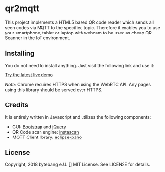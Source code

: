 # qr2mqtt

This project implements a HTML5 based QR code reader which sends all seen codes via MQTT to the specified topic. Therefore it enables you to use your smartphone, tablet or laptop with webcam to be used as cheap QR Scanner in the IoT environment.  

## Installing

You do not need to install anything. Just visit the following link and use it:

[Try the latest live demo](https://tinyurl.com/qr2mqtt)

*Note:* Chrome requires HTTPS when using the WebRTC API. Any pages using this library should be served over HTTPS.




## Credits

It is entirely written in Javascript and utilizes the following components:

* GUI: [Bootstrap](https://getbootstrap.com/) and [jQuery](https://jquery.com/)
* QR Code scan engine: [instascan](https://github.com/schmich/instascan)
* MQTT Client library: [eclipse-paho](https://www.eclipse.org/paho/clients/js/)


## License

Copyright, 2018 bytebang e.U. []
MIT License. See LICENSE for details.
